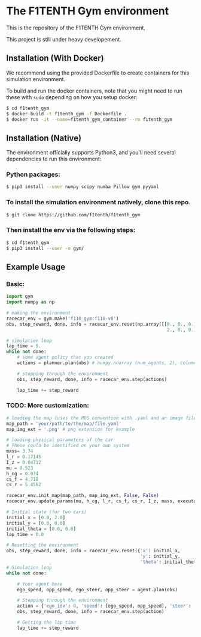 # The F1TENTH Gym environment

This is the repository of the F1TENTH Gym environment.

This project is still under heavy developement.

## Installation (With Docker)
We recommend using the provided Dockerfile to create containers for this simulation environment.

To build and run the docker containers, note that you might need to run these with ```sudo``` depending on how you setup docker:
```bash
$ cd f1tenth_gym
$ docker build -t f1tenth_gym -f Dockerfile .
$ docker run -it --name=f1tenth_gym_container --rm f1tenth_gym
```

## Installation (Native)
The environment officially supports Python3, and you'll need several dependencies to run this environment:

### Python packages:

```bash
$ pip3 install --user numpy scipy numba Pillow gym pyyaml
```

### To install the simulation environment natively, clone this repo.

```bash
$ git clone https://github.com/f1tenth/f1tenth_gym
```

### Then install the env via the following steps:
```bash
$ cd f1tenth_gym
$ pip3 install --user -e gym/
```

## Example Usage
### Basic:
```python
import gym
import numpy as np

# making the environment
racecar_env = gym.make('f110_gym:f110-v0')
obs, step_reward, done, info = racecar_env.reset(np.array([[0., 0., 0.], # pose of ego
                                                            2., 0., 0.])) # pose of 2nd agent

# simulation loop
lap_time = 0.
while not done:
    # some agent policy that you created
    actions = planner.plan(obs) # numpy.ndarray (num_agents, 2), columns are steering angle and then velocity

    # stepping through the environment
    obs, step_reward, done, info = racecar_env.step(actions)

    lap_time += step_reward
```

### TODO: More customization:
```python
# loading the map (uses the ROS convention with .yaml and an image file)
map_path = 'your/path/to/the/map/file.yaml'
map_img_ext = '.png' # png extension for example

# loading physical parameters of the car
# These could be identified on your own system
mass= 3.74
l_r = 0.17145
I_z = 0.04712
mu = 0.523
h_cg = 0.074
cs_f = 4.718
cs_r = 5.4562

racecar_env.init_map(map_path, map_img_ext, False, False)
racecar_env.update_params(mu, h_cg, l_r, cs_f, cs_r, I_z, mass, executable_dir, double_finish=True)

# Initial state (for two cars)
initial_x = [0.0, 2.0]
initial_y = [0.0, 0.0]
initial_theta = [0.0, 0.0]
lap_time = 0.0

# Resetting the environment
obs, step_reward, done, info = racecar_env.reset({'x': initial_x,
                                                  'y': initial_y,
                                                  'theta': initial_theta})
# Simulation loop
while not done:

    # Your agent here
    ego_speed, opp_speed, ego_steer, opp_steer = agent.plan(obs)

    # Stepping through the environment
    action = {'ego_idx': 0, 'speed': [ego_speed, opp_speed], 'steer': [ego_steer, opp_steer]}
    obs, step_reward, done, info = racecar_env.step(action)

    # Getting the lap time
    lap_time += step_reward
```

